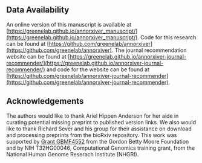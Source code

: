 ## Data Availability

An online version of this manuscript is available at [https://greenelab.github.io/annorxiver_manuscript/](https://greenelab.github.io/annorxiver_manuscript/). 
Code for this research can be found at [https://github.com/greenelab/annorxiver](https://github.com/greenelab/annorxiver).
The journal recommendation website can be found at [https://greenelab.github.io/annorxiver-journal-recommender/](https://greenelab.github.io/annorxiver-journal-recommender/) and code for the website can be found at [https://github.com/greenelab/annorxiver-journal-recommender](https://github.com/greenelab/annorxiver-journal-recommender).

## Acknowledgements

The authors would like to thank Ariel Hippen Anderson for her aide in curating potential missing preprint to published version links.
We also would like to thank Richard Sever and his group for their assistance on download and processing preprints from the bioRxiv repository. 
This work was supported by [Grant GBMF4552](https://www.moore.org/grant-detail?grantId=GBMF4552) from the Gordon Betty Moore Foundation and by NIH T32HG00046, Computational Genomics training grant, from the National Human Genome Reserach Institute (NHGRI).

